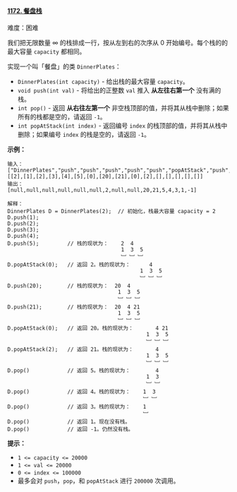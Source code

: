 ﻿#### [1172\. 餐盘栈](https://leetcode.cn/problems/dinner-plate-stacks/)

难度：困难

我们把无限数量 ∞ 的栈排成一行，按从左到右的次序从 0 开始编号。每个栈的的最大容量 `capacity` 都相同。

实现一个叫「餐盘」的类 `DinnerPlates`：

-   `DinnerPlates(int capacity)` - 给出栈的最大容量 `capacity`。
-   `void push(int val)` - 将给出的正整数 `val` 推入 **从左往右第一个** 没有满的栈。
-   `int pop()` - 返回 **从右往左第一个** 非空栈顶部的值，并将其从栈中删除；如果所有的栈都是空的，请返回 `-1`。
-   `int popAtStack(int index)` - 返回编号 `index` 的栈顶部的值，并将其从栈中删除；如果编号 `index` 的栈是空的，请返回 `-1`。

**示例：**

```
输入： 
["DinnerPlates","push","push","push","push","push","popAtStack","push","push","popAtStack","popAtStack","pop","pop","pop","pop","pop"]
[[2],[1],[2],[3],[4],[5],[0],[20],[21],[0],[2],[],[],[],[],[]]
输出：
[null,null,null,null,null,null,2,null,null,20,21,5,4,3,1,-1]

解释：
DinnerPlates D = DinnerPlates(2);  // 初始化，栈最大容量 capacity = 2
D.push(1);
D.push(2);
D.push(3);
D.push(4);
D.push(5);         // 栈的现状为：    2  4
                                    1  3  5
                                    ﹈ ﹈ ﹈
D.popAtStack(0);   // 返回 2。栈的现状为：      4
                                          1  3  5
                                          ﹈ ﹈ ﹈
D.push(20);        // 栈的现状为：  20  4
                                   1  3  5
                                   ﹈ ﹈ ﹈
D.push(21);        // 栈的现状为：  20  4 21
                                   1  3  5
                                   ﹈ ﹈ ﹈
D.popAtStack(0);   // 返回 20。栈的现状为：       4 21
                                            1  3  5
                                            ﹈ ﹈ ﹈
D.popAtStack(2);   // 返回 21。栈的现状为：       4
                                            1  3  5
                                            ﹈ ﹈ ﹈ 
D.pop()            // 返回 5。栈的现状为：        4
                                            1  3 
                                            ﹈ ﹈  
D.pop()            // 返回 4。栈的现状为：    1  3 
                                           ﹈ ﹈   
D.pop()            // 返回 3。栈的现状为：    1 
                                           ﹈   
D.pop()            // 返回 1。现在没有栈。
D.pop()            // 返回 -1。仍然没有栈。
```

**提示：**

-   `1 <= capacity <= 20000`
-   `1 <= val <= 20000`
-   `0 <= index <= 100000`
-   最多会对 `push`，`pop`，和 `popAtStack` 进行 `200000` 次调用。
